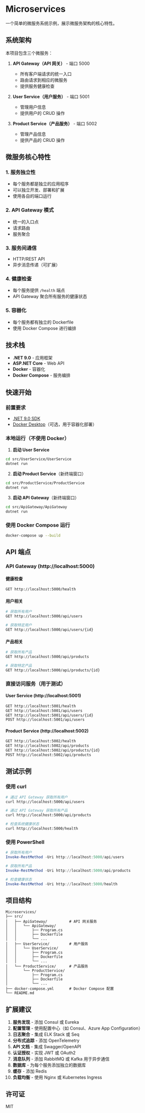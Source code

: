 # Microservices

一个简单的微服务系统示例，展示微服务架构的核心特性。

## 系统架构

本项目包含三个微服务：

1. **API Gateway（API 网关）** - 端口 5000
   - 所有客户端请求的统一入口
   - 路由请求到相应的微服务
   - 提供服务健康检查

2. **User Service（用户服务）** - 端口 5001
   - 管理用户信息
   - 提供用户的 CRUD 操作

3. **Product Service（产品服务）** - 端口 5002
   - 管理产品信息
   - 提供产品的 CRUD 操作

## 微服务核心特性

### 1. 服务独立性
- 每个服务都是独立的应用程序
- 可以独立开发、部署和扩展
- 使用各自的端口运行

### 2. API Gateway 模式
- 统一的入口点
- 请求路由
- 服务聚合

### 3. 服务间通信
- HTTP/REST API
- 异步消息传递（可扩展）

### 4. 健康检查
- 每个服务提供 `/health` 端点
- API Gateway 聚合所有服务的健康状态

### 5. 容器化
- 每个服务都有独立的 Dockerfile
- 使用 Docker Compose 进行编排

## 技术栈

- **.NET 9.0** - 应用框架
- **ASP.NET Core** - Web API
- **Docker** - 容器化
- **Docker Compose** - 服务编排

## 快速开始

### 前置要求

- [.NET 9.0 SDK](https://dotnet.microsoft.com/download)
- [Docker Desktop](https://www.docker.com/products/docker-desktop)（可选，用于容器化部署）

### 本地运行（不使用 Docker）

1. **启动 User Service**
```bash
cd src/UserService/UserService
dotnet run
```

2. **启动 Product Service**（新终端窗口）
```bash
cd src/ProductService/ProductService
dotnet run
```

3. **启动 API Gateway**（新终端窗口）
```bash
cd src/ApiGateway/ApiGateway
dotnet run
```

### 使用 Docker Compose 运行

```bash
docker-compose up --build
```

## API 端点

### API Gateway (http://localhost:5000)

#### 健康检查
```bash
GET http://localhost:5000/health
```

#### 用户相关
```bash
# 获取所有用户
GET http://localhost:5000/api/users

# 获取特定用户
GET http://localhost:5000/api/users/{id}
```

#### 产品相关
```bash
# 获取所有产品
GET http://localhost:5000/api/products

# 获取特定产品
GET http://localhost:5000/api/products/{id}
```

### 直接访问服务（用于测试）

#### User Service (http://localhost:5001)
```bash
GET http://localhost:5001/health
GET http://localhost:5001/api/users
GET http://localhost:5001/api/users/{id}
POST http://localhost:5001/api/users
```

#### Product Service (http://localhost:5002)
```bash
GET http://localhost:5002/health
GET http://localhost:5002/api/products
GET http://localhost:5002/api/products/{id}
POST http://localhost:5002/api/products
```

## 测试示例

### 使用 curl

```bash
# 通过 API Gateway 获取所有用户
curl http://localhost:5000/api/users

# 通过 API Gateway 获取所有产品
curl http://localhost:5000/api/products

# 检查系统健康状态
curl http://localhost:5000/health
```

### 使用 PowerShell

```powershell
# 获取所有用户
Invoke-RestMethod -Uri http://localhost:5000/api/users

# 获取所有产品
Invoke-RestMethod -Uri http://localhost:5000/api/products

# 检查健康状态
Invoke-RestMethod -Uri http://localhost:5000/health
```

## 项目结构

```
Microservices/
├── src/
│   ├── ApiGateway/          # API 网关服务
│   │   └── ApiGateway/
│   │       ├── Program.cs
│   │       ├── Dockerfile
│   │       └── ...
│   ├── UserService/         # 用户服务
│   │   └── UserService/
│   │       ├── Program.cs
│   │       ├── Dockerfile
│   │       └── ...
│   └── ProductService/      # 产品服务
│       └── ProductService/
│           ├── Program.cs
│           ├── Dockerfile
│           └── ...
├── docker-compose.yml       # Docker Compose 配置
└── README.md
```

## 扩展建议

1. **服务发现** - 添加 Consul 或 Eureka
2. **配置管理** - 使用配置中心（如 Consul、Azure App Configuration）
3. **日志聚合** - 集成 ELK Stack 或 Seq
4. **分布式追踪** - 添加 OpenTelemetry
5. **API 文档** - 集成 Swagger/OpenAPI
6. **认证授权** - 实现 JWT 或 OAuth2
7. **消息队列** - 添加 RabbitMQ 或 Kafka 用于异步通信
8. **数据库** - 为每个服务添加独立的数据库
9. **缓存** - 添加 Redis
10. **负载均衡** - 使用 Nginx 或 Kubernetes Ingress

## 许可证

MIT